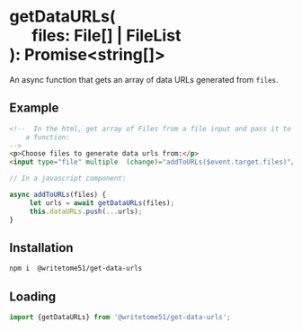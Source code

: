 # getDataURLs(<br>&nbsp;&nbsp;&nbsp;&nbsp;&nbsp;&nbsp;files: File[] | FileList<br>): Promise<string[]>

An async function that gets an array of data URLs generated from `files`.


## Example

```html
<!--  In the html, get array of Files from a file input and pass it to
    a function:  
-->
<p>Choose files to generate data urls from:</p>
<input type="file" multiple  (change)="addToURLs($event.target.files)"/>
```

```ts
// In a javascript component:

async addToURLs(files) {
     let urls = await getDataURLs(files);
     this.dataURLs.push(...urls);
}
```

## Installation

```bash
npm i  @writetome51/get-data-urls
```

## Loading
```js
import {getDataURLs} from '@writetome51/get-data-urls';
```
